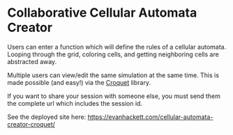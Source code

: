 # Collaborative Cellular Automata Creator

Users can enter a function which will define the rules of a cellular automata.
Looping through the grid, coloring cells, and getting neighboring cells are abstracted away.

Multiple users can view/edit the same simulation at the same time. This is made possible (and easy!) via the [Croquet](https://croquet.io/) library.

If you want to share your session with someone else, you must send them the complete url which includes the session id.

See the deployed site here: https://evanhackett.com/cellular-automata-creator-croquet/
